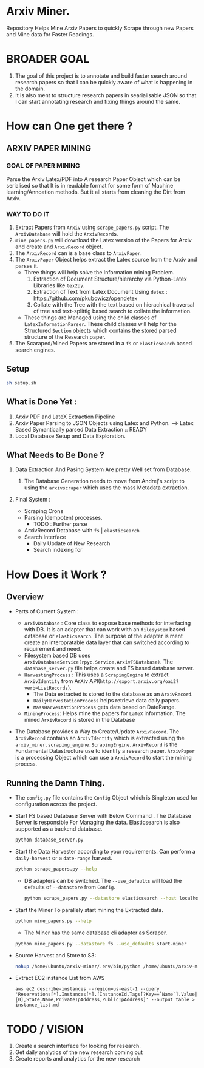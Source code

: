 # Arxiv Miner. 

Repository Helps Mine Arxiv Papers to quickly Scrape through new Papers and Mine data for Faster Readings. 

# BROADER GOAL
1. The goal of this project is to annotate and build faster search around research papers so that I can be quickly aware of what is happening in the domain. 
2. It is also ment to structure research papers in searialisable JSON so that I can start annotating research and fixing things around the same. 

# How can One get there ?

## ARXIV PAPER MINING

### GOAL OF PAPER MINING 
Parse the Arxiv Latex/PDF into A research Paper Object which can be serialised so that It is in readable format for some form of Machine learning/Annoation methods. But it all starts from cleaning the Dirt from Arxiv. 

### WAY TO DO IT 
1. Extract Papers from `Arxiv` using `scrape_papers.py` script. The `ArxivDatabase` will hold the `ArxivRecord`s.
2. `mine_papers.py` will download the Latex version of the Papers for Arxiv and create and `ArxivRecord` object.  
3. The `ArxivRecord` can is a base class to `ArxivPaper`. 
4. The `ArxivPaper` Object helps extract the Latex source from the Arxiv and parses it. 
    - Three things will help solve the Information mining Problem. 
        1. Extraction of Document Structure/hierarchy via Python-Latex Libraries like `tex2py`. 
        2. Extraction of Text from Latex Document Using `detex` : https://github.com/pkubowicz/opendetex
        3. Collate with the Tree with the text based on hierachical traversal of tree and text-splittig based search to collate the information. 
    - These things are Managed using the child classes of `LatexInformationParser`. These child classes will help for the Structured `Section` objects which contains the stored parsed structure of the Research paper. 
5. The Scaraped/Mined Papers are stored in a `fs` or `elasticsearch` based search engines. 


## Setup

```sh
sh setup.sh
```

## What is Done Yet : 

1. Arxiv PDF and LateX Extraction Pipeline
2. Arxiv Paper Parsing to JSON Objects using Latex and Python. --> Latex Based Symantically parsed Data Extraction :: READY 
3. Local Database Setup and Data Exploration. 

## What Needs to Be Done ?

1. Data Extraction And Pasing System Are pretty Well set from Database. 
    1. The Database Generation needs to move from Andrej's script to using the `arxivscraper` which uses the mass Metadata extraction.

2. Final System : 
    - Scraping Crons
    - Parsing Idempotent processes. 
        - TODO : Further parse
    - ArxivRecord Database with `fs` | `elasticsearch`
    - Search Interface
        - Daily Update of New Research
        - Search indexing for 


# How Does it Work ? 

## Overview 
- Parts of Current System : 
    - `ArxivDatabase` : Core class to expose base methods for interfacing with DB. It is an adapter that can work with an `filesystem` based database or `elasticsearch`. The purpose of the adapter is ment create an interopratable data layer that can switched according to requirement and need. 
    - Filesystem based DB uses `ArxivDatabaseService(rpyc.Service,ArxivFSDatabase)`. The `database_server.py` file helps create and FS based database server. 
    - `HarvestingProcess` : This uses a `ScrapingEngine` to extract `ArxivIdentity` from ArXiv API(`http://export.arxiv.org/oai2?verb=ListRecords`). 
        - The Data extracted is stored to the database as an `ArxivRecord`. 
        - `DailyHarvestationProcess` helps retrieve data daily papers. 
        - `MassHarvestationProcess` gets data based on DateRange. 
    - `MiningProcess`: Helps mine the papers for `LaTeX` information. The mined `ArxivRecord` is stored in the Database 
    
- The Database provides a Way to Create/Update `ArxivRecord`. The `ArxivRecord` contains an `ArxivIdentity` which is extracted using the `arxiv_miner.scraping_engine.ScrapingEngine`. `ArxivRecord` is the Fundamental Datastructure use to identify a research paper. `ArxivPaper` is a processing Object which can use a `ArxivRecord` to start the mining process. 

## Running the Damn Thing. 
- The `config.py` file contains the `Config` Object which is Singleton used for configuration across the project. 
- Start FS based Database Server with Below Command . The Database Server is responsible For Managing the data. Elasticsearch is also supported as a backend database. 
    ```sh
    python database_server.py
    ```
- Start the Data Harvester according to your requirements. Can perform a `daily-harvest` or a `date-range` harvest. 
    ```sh
    python scrape_papers.py --help
    ```
    - DB adapters can be switched. The `--use_defaults` will load the defaults of `--datastore` from `Config`.
        ```sh
        python scrape_papers.py --datastore elasticsearch --host localhost --port 18861 daily-harvest
        ```
- Start the Miner To parallely start mining the Extracted data. 
    ```sh
    python mine_papers.py --help
    ```
    - The Miner has the same database cli adapter as Scraper. 
    ```sh
    python mine_papers.py --datastore fs --use_defaults start-miner
    ```
- Source Harvest and Store to S3: 
    ```sh
    nohup /home/ubuntu/arxiv-miner/.env/bin/python /home/ubuntu/arxiv-miner/mass_source_harvest.py --max-chunks 200 > /home/ubuntu/arxiv-miner/mass_harvet.log &
    ```

-  Extract EC2 instance List from AWS
    ```
    aws ec2 describe-instances --region=us-east-1 --query 'Reservations[*].Instances[*].[InstanceId,Tags[?Key==`Name`].Value|[0],State.Name,PrivateIpAddress,PublicIpAddress]' --output table > instance_list.md
    ```
# TODO / VISION
1. Create a search interface for looking for research. 
2. Get daily analytics of the new research coming out 
3. Create reports and analytics for the new research
